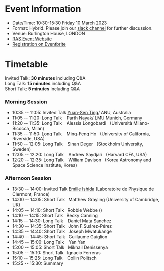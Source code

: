 # Event Information

- Date/Time: 10:30-15:30 Friday 10 March 2023
- Format: Hybrid. Please join our [slack channel]() for further discussion.
- Venue: Burlington House, LONDON 
- [RAS Event Website](https://ras.ac.uk/events-and-meetings/ras-meetings/harvesting-spectroscopic-and-time-series-data-machine-learning-and)
- [Registration on Eventbrite]()

# Timetable

Invited Talk: **30 minutes** including Q&A\
Long Talk: **15 minutes** including Q&A\
Short Talk: **5 minutes** including Q&A

### Morning Session
- 10:35 -- 11:05: Invited Talk [Yuan-Sen Ting](https://www.mso.anu.edu.au/~yting/)/ ANU, Australia
- 11:05 -- 11:20: Long Talk &nbsp;&nbsp;&nbsp;Parth Nayak/ LMU Munich, Germany
- 11:20 -- 11:35: Long Talk &nbsp;&nbsp;&nbsp;Alessia Longobardi &nbsp;&nbsp;(Università Milano-Bicocca, Milan)
- 11:35 -- 11:50: Long Talk &nbsp;&nbsp;&nbsp;Ming-Feng Ho &nbsp;&nbsp;(University of California, Riverside, USA)
- 11:50 -- 12:05: Long Talk &nbsp;&nbsp;&nbsp;Sinan Deger &nbsp;&nbsp;(Stockholm University, Sweden)
- 12:05 -- 12:20: Long Talk &nbsp;&nbsp;&nbsp;Andrew Saydjari &nbsp;&nbsp;(Harvard CFA, USA)
- 12:20 -- 12:35: Long Talk &nbsp;&nbsp;&nbsp;William Davison &nbsp;&nbsp;(Korea Astronomy and Space Science Institute, Korea)

### Afternoon Session
- 13:30 -- 14:00: Invited Talk [Emille Ishida](https://www.emilleishida.com) (Laboratoire de Physique de Clermont, France)
- 14:00 -- 14:05: Short Talk &nbsp;&nbsp;Matthew Grayling (University of Cambridge, UK)
- 14:05 -- 14:10: Short Talk &nbsp;&nbsp;Robbie Webbe ()
- 14:10 -- 14:15: Short Talk &nbsp;&nbsp;Becky Canning
- 14:15 -- 14:30: Long Talk &nbsp;&nbsp;&nbsp;Daniel Mata Sanchez
- 14:30 -- 14:35: Short Talk &nbsp;&nbsp;John F.Suárez-Pérez
- 14:35 -- 14:40: Short Talk &nbsp;&nbsp;Joseph Mwatukange
- 14:40 -- 14:45: Short Talk &nbsp;&nbsp;Guillaume Guiglion
- 14:45 -- 15:00: Long Talk &nbsp;&nbsp;&nbsp;Yan Yan
- 15:00 -- 15:05: Short Talk &nbsp;&nbsp;Mikhail Denissenya
- 15:05 -- 15:10: Short Talk &nbsp;&nbsp;Ignacio Ferreras
- 15:10 -- 15:25: Long Talk &nbsp;&nbsp;&nbsp;Collin Politsch
- 15:25 -- 15:30: Summary
